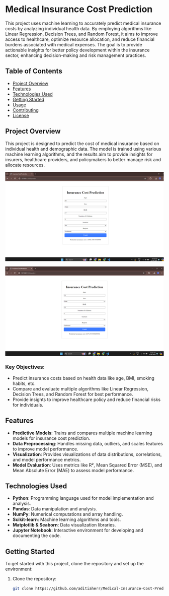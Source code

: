 # Medical Insurance Cost Prediction

This project uses machine learning to accurately predict medical insurance costs by analyzing individual health data. By employing algorithms like Linear Regression, Decision Trees, and Random Forest, it aims to improve access to healthcare, optimize resource allocation, and reduce financial burdens associated with medical expenses. The goal is to provide actionable insights for better policy development within the insurance sector, enhancing decision-making and risk management practices.

## Table of Contents
- [Project Overview](#project-overview)
- [Features](#features)
- [Technologies Used](#technologies-used)
- [Getting Started](#getting-started)
- [Usage](#usage)
- [Contributing](#contributing)
- [License](#license)

## Project Overview

This project is designed to predict the cost of medical insurance based on individual health and demographic data. The model is trained using various machine learning algorithms, and the results aim to provide insights for insurers, healthcare providers, and policymakers to better manage risk and allocate resources.

![Prediction Image](https://raw.githubusercontent.com/aditiaherr/Medical-Insurance-Cost-Prediction/main/Prediction.png)

![UI Screenshot](https://raw.githubusercontent.com/aditiaherr/Medical-Insurance-Cost-Prediction/main/UI.png)

### Key Objectives:
- Predict insurance costs based on health data like age, BMI, smoking habits, etc.
- Compare and evaluate multiple algorithms like Linear Regression, Decision Trees, and Random Forest for best performance.
- Provide insights to improve healthcare policy and reduce financial risks for individuals.

## Features
- **Predictive Models**: Trains and compares multiple machine learning models for insurance cost prediction.
- **Data Preprocessing**: Handles missing data, outliers, and scales features to improve model performance.
- **Visualization**: Provides visualizations of data distributions, correlations, and model performance metrics.
- **Model Evaluation**: Uses metrics like R², Mean Squared Error (MSE), and Mean Absolute Error (MAE) to assess model performance.

## Technologies Used
- **Python**: Programming language used for model implementation and analysis.
- **Pandas**: Data manipulation and analysis.
- **NumPy**: Numerical computations and array handling.
- **Scikit-learn**: Machine learning algorithms and tools.
- **Matplotlib & Seaborn**: Data visualization libraries.
- **Jupyter Notebook**: Interactive environment for developing and documenting the code.

## Getting Started

To get started with this project, clone the repository and set up the environment:

1. Clone the repository:
   ```bash
   git clone https://github.com/aditiaherr/Medical-Insurance-Cost-Prediction.git
